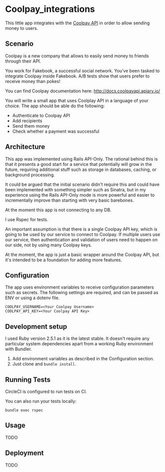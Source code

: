 # Coolpay_integrations
This little app integrates with the [Coolpay API](http://docs.coolpayapi.apiary.io/) in order to allow sending money to users.

## Scenario
Coolpay is a new company that allows to easily send money to friends through their API.

You work for Fakebook, a successful social network. You’ve been tasked to integrate Coolpay inside Fakebook. A/B tests show that users prefer to receive money than pokes!

You can find Coolpay documentation here: http://docs.coolpayapi.apiary.io/

You will write a small app that uses Coolplay API in a language of your choice. The app should be able do the following:

- Authenticate to Coolpay API
- Add recipients
- Send them money
- Check whether a payment was successful

## Architecture
This app was implemented using Rails API-Only. The rational behind this is that it presents a good start for a service that potentially will grow in the future, requiring additional stuff such as storage in databases, caching, or background processing.

It could be argued that the initial scenario didn't require this and could have been implemented with something simpler such as Sinatra, but in my experience using the Rails API-Only mode is more powerful and easier to incrementally improve than starting with very basic barebones.

At the moment this app is not connecting to any DB. 

I use Rspec for tests.

An important assumption is that there is a single Coolpay API key, which is going to be used by our service to connect to Coolpay. If multiple users use our service, then authentication and validation of users need to happen on our side, not by using many Coolpay keys.

At the moment, the app is just a basic wrapper around the Coolpay API, but it's intended to be a foundation for adding more features.

## Configuration
The app uses environment variables to receive configuration parameters such as secrets.
The following settings are required, and can be passed as ENV or using a dotenv file.

```
COOLPAY_USERNAME=<Your Coolpay Username>
COOLPAY_API_KEY=<Your Coolpay API Key>
```

## Development setup
I used Ruby version 2.5.1 as it is the latest stable.
It doesn't require any particular system dependencies apart from a working Ruby environment with Bundler.

1. Add environment variables as described in the Configuration section.
2. Just clone and `bundle install`.

## Running Tests
CircleCI is configured to run tests on CI. 

You can also run your tests locally:
```
bundle exec rspec
```

## Usage
TODO

## Deployment
TODO
